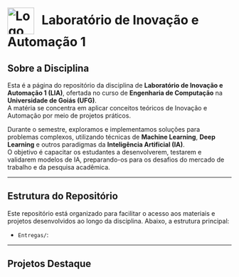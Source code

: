 <h1>
  <img src="https://encrypted-tbn0.gstatic.com/images?q=tbn:ANd9GcRp_iNWaskR_ZFX3X0IL97-y08e-N-izqBwBA&s" 
       alt="Logo Laboratório de Inovação e Automação" 
       width="60" 
       style="vertical-align: middle; margin-right: 10px;">
  Laboratório de Inovação e Automação 1
</h1>


## Sobre a Disciplina

Esta é a página do repositório da disciplina de **Laboratório de Inovação e Automação 1 (LIA)**, ofertada no curso de **Engenharia de Computação** na **Universidade de Goiás (UFG)**.  
A matéria se concentra em aplicar conceitos teóricos de Inovação e Automação por meio de projetos práticos.

Durante o semestre, exploramos e implementamos soluções para problemas complexos, utilizando técnicas de **Machine Learning**, **Deep Learning** e outros paradigmas da **Inteligência Artificial (IA)**.  
O objetivo é capacitar os estudantes a desenvolverem, testarem e validarem modelos de IA, preparando-os para os desafios do mercado de trabalho e da pesquisa acadêmica.

---

## Estrutura do Repositório

Este repositório está organizado para facilitar o acesso aos materiais e projetos desenvolvidos ao longo da disciplina. Abaixo, a estrutura principal:

- `Entregas/`: 


---

## Projetos Destaque
